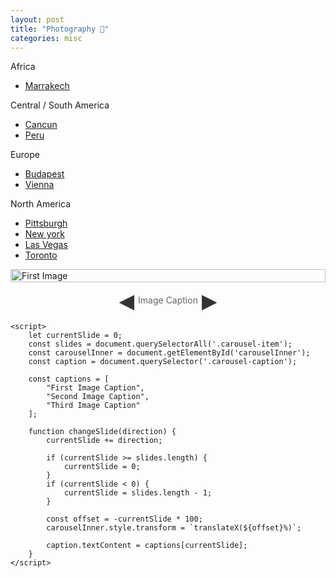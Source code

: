 ```yaml
---
layout: post
title: "Photography 📸"
categories: misc
---
```


Africa
- [Marrakech](photography/marrakech.md) 


Central / South America
- [Cancun](photography/cancun.md)
- [Peru](photography/cusco.md)

Europe
- [Budapest](photography/budapest.md)
- [Vienna](photography/vienna.md)

North America
- [Pittsburgh](photography/pittsburgh.md)
- [New york](photography/newyork.md)
- [Las Vegas](photography/vegas.md)
- [Toronto](photography/toronto.md)

<!DOCTYPE html>
<html lang="en">
<head>
    <meta charset="UTF-8">
    <meta name="viewport" content="width=device-width, initial-scale=1.0">
    <title>Dynamic Image Carousel</title>
    <style>
        .carousel-container {
            max-width: 100%;
            display: flex;
            flex-direction: column;
            align-items: center;
        }
        .carousel {
            position: relative;
            width: 100%;
            max-width: 800px;
        }
        .carousel-inner {
            display: flex;
            transition: transform 0.5s ease;
            overflow: hidden;
        }
        .carousel-item {
            flex: 0 0 100%;
            width: 100%;
        }
        .carousel-item img {
            width: 100%;
            height: auto;
            object-fit: contain;
        }
        .carousel-controls {
            display: flex;
            justify-content: center;
            margin-top: 10px;
        }
        .nav-arrow {
            background: none;
            border: none;
            font-size: 2rem;
            cursor: pointer;
            color: #333;
        }
        .carousel-caption {
            text-align: center;
            margin-top: 10px;
            color: #666;
        }
    </style>
</head>
<body>
    <div class="carousel-container">
        <div class="carousel">
            <div class="carousel-inner" id="carouselInner">
                <div class="carousel-item">
                    <img src="pics/budapest/01.jpg" alt="First Image">
                </div>
                <div class="carousel-item">
                    <img src="pics/budapest/02.jpg" alt="Second Image">
                </div>
                <div class="carousel-item">
                    <img src="pics/budapest/03.jpg" alt="Third Image">
                </div>
            </div>
        </div>
        <div class="carousel-controls">
            <button class="nav-arrow prev" onclick="changeSlide(-1)">◀</button>
            <div class="carousel-caption">Image Caption</div>
            <button class="nav-arrow next" onclick="changeSlide(1)">▶</button>
        </div>
    </div>

    <script>
        let currentSlide = 0;
        const slides = document.querySelectorAll('.carousel-item');
        const carouselInner = document.getElementById('carouselInner');
        const caption = document.querySelector('.carousel-caption');

        const captions = [
            "First Image Caption",
            "Second Image Caption", 
            "Third Image Caption"
        ];

        function changeSlide(direction) {
            currentSlide += direction;
            
            if (currentSlide >= slides.length) {
                currentSlide = 0;
            }
            if (currentSlide < 0) {
                currentSlide = slides.length - 1;
            }
            
            const offset = -currentSlide * 100;
            carouselInner.style.transform = `translateX(${offset}%)`;
            
            caption.textContent = captions[currentSlide];
        }
    </script>
</body>
</html>